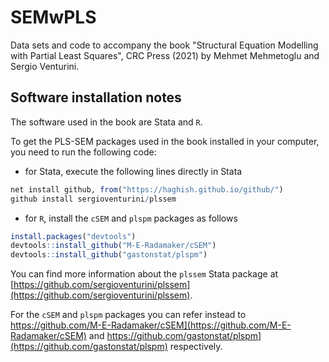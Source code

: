 # SEMwPLS
Data sets and code to accompany the book "Structural Equation Modelling with Partial Least Squares", CRC Press (2021) by Mehmet Mehmetoglu and Sergio Venturini.

## Software installation notes
The software used in the book are Stata and `R`.

To get the PLS-SEM packages used in the book installed in your computer, you need to run the following code:

- for Stata, execute the following lines directly in Stata

``` r
net install github, from("https://haghish.github.io/github/")
github install sergioventurini/plssem
```

- for `R`, install the `cSEM` and `plspm` packages as follows

``` r
install.packages("devtools")
devtools::install_github("M-E-Radamaker/cSEM")
devtools::install_github("gastonstat/plspm")
```

You can find more information about the `plssem` Stata package at [https://github.com/sergioventurini/plssem](https://github.com/sergioventurini/plssem).

For the `cSEM` and `plspm` packages you can refer instead to https://github.com/M-E-Radamaker/cSEM](https://github.com/M-E-Radamaker/cSEM) and https://github.com/gastonstat/plspm](https://github.com/gastonstat/plspm) respectively.